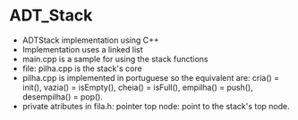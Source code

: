 # ADT_Stack
- ADTStack implementation using C++
- Implementation uses a linked list
- main.cpp is a sample for using the stack functions
- file: pilha.cpp is the stack's core
- pilha.cpp is implemented in portuguese so the equivalent are:
cria() = init(),
vazia() = isEmpty(),
cheia() = isFull(),
empilha() = push(),
desempilha() = pop().
- private atributes in fila.h:
pointer top node: point to the stack's top node.


